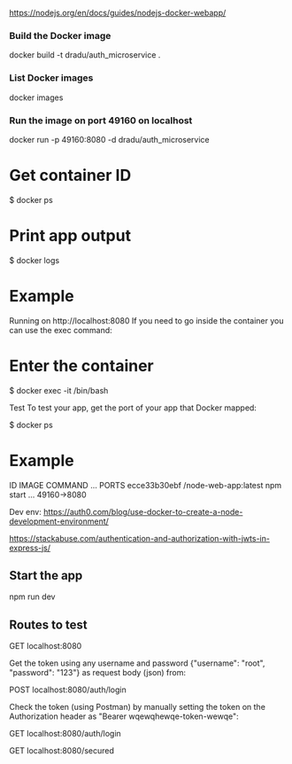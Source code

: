 https://nodejs.org/en/docs/guides/nodejs-docker-webapp/

### Build the Docker image
docker build -t dradu/auth_microservice .

### List Docker images
docker images

### Run the image on port 49160 on localhost 
docker run -p 49160:8080 -d dradu/auth_microservice

# Get container ID
$ docker ps

# Print app output
$ docker logs <container id>

# Example
Running on http://localhost:8080
If you need to go inside the container you can use the exec command:
# Enter the container
$ docker exec -it <container id> /bin/bash

Test
To test your app, get the port of your app that Docker mapped:

$ docker ps

# Example
ID            IMAGE                                COMMAND    ...   PORTS
ecce33b30ebf  <your username>/node-web-app:latest  npm start  ...   49160->8080

Dev env:
https://auth0.com/blog/use-docker-to-create-a-node-development-environment/

https://stackabuse.com/authentication-and-authorization-with-jwts-in-express-js/

## Start the app 
npm run dev

## Routes to test 
GET localhost:8080

Get the token using any username and password {"username": "root", "password": "123"} as request body (json) from:

POST localhost:8080/auth/login

Check the token (using Postman) by manually setting the token on the Authorization header as "Bearer wqewqhewqe-token-wewqe":

GET localhost:8080/auth/login

GET localhost:8080/secured








